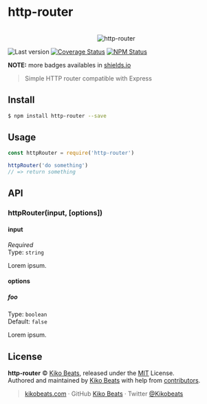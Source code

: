 # http-router

<p align="center">
  <br>
  <img src="https://i.imgur.com/Mh13XWB.gif" alt="http-router">
  <br>
</p>

![Last version](https://img.shields.io/github/tag/Kikobeats/http-router.svg?style=flat-square)
[![Coverage Status](https://img.shields.io/coveralls/Kikobeats/http-router.svg?style=flat-square)](https://coveralls.io/github/Kikobeats/http-router)
[![NPM Status](https://img.shields.io/npm/dm/http-router.svg?style=flat-square)](https://www.npmjs.org/package/http-router)

**NOTE:** more badges availables in [shields.io](https://shields.io/)

> Simple HTTP router compatible with Express

## Install

```bash
$ npm install http-router --save
```

## Usage

```js
const httpRouter = require('http-router')

httpRouter('do something')
// => return something
```

## API

### httpRouter(input, [options])

#### input

*Required*<br>
Type: `string`

Lorem ipsum.

#### options

##### foo

Type: `boolean`<br>
Default: `false`

Lorem ipsum.

## License

**http-router** © [Kiko Beats](https://kikobeats.com), released under the [MIT](https://github.com/Kikobeats/http-router/blob/master/LICENSE.md) License.<br>
Authored and maintained by [Kiko Beats](https://kikobeats.com) with help from [contributors](https://github.com/Kikobeats/http-router/contributors).

> [kikobeats.com](https://kikobeats.com) · GitHub [Kiko Beats](https://github.com/Kikobeats) · Twitter [@Kikobeats](https://twitter.com/Kikobeats)
